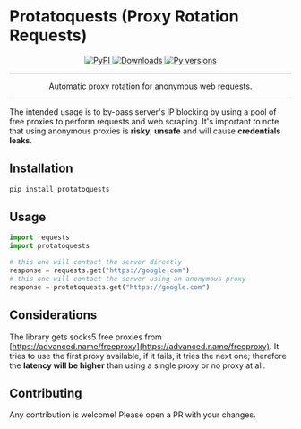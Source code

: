# Protatoquests (Proxy Rotation Requests)

<p align="center">
  <a href="https://pypi.org/project/protatoquests/">
    <img src="https://img.shields.io/pypi/v/protatoquests?color=green&amp;label=pypi%20package" alt="PyPI">
  </a>
  <a href="https://pepy.tech/project/protatoquests">
    <img src="https://static.pepy.tech/badge/protatoquests" alt="Downloads">
  </a>
  <a href="">
    <img src="https://img.shields.io/pypi/pyversions/protatoquests?color=green" alt="Py versions">
  </a>
</p>
<hr>
<p align="center" style="font-size: 14px;">
Automatic proxy rotation for anonymous web requests.
</p>
<hr>

The intended usage is to by-pass server's IP blocking by using a pool of free proxies to perform requests and web scraping.
It's important to note that using anonymous proxies is **risky**, **unsafe** and will cause **credentials leaks**.

## Installation

```bash
pip install protatoquests
```

## Usage

```python
import requests
import protatoquests

# this one will contact the server directly
response = requests.get("https://google.com")
# this one will contact the server using an anonymous proxy 
response = protatoquests.get("https://google.com")
```

## Considerations

The library gets socks5 free proxies from [https://advanced.name/freeproxy](https://advanced.name/freeproxy).
It tries to use the first proxy available, if it fails, it tries the next one; therefore the **latency will be higher** than using a single proxy or no proxy at all.

## Contributing
Any contribution is welcome! Please open a PR with your changes.
